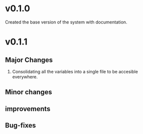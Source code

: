 # v0.1.0
Created the base version of the system with documentation.

# v0.1.1
## Major Changes
1. Consolidating all the variables into a single file to be accesible everywhere. 

## Minor changes

## improvements

## Bug-fixes
